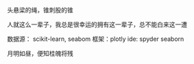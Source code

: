 头悬梁的绳，锥刺股的锥

人就这么一辈子，我总是很幸运的拥有这一辈子，总不能白来这一遭

数据源： scikit-learn, seabom
框架：plotly
ide: spyder
seaborn

月明如昼，便知桂魄将残